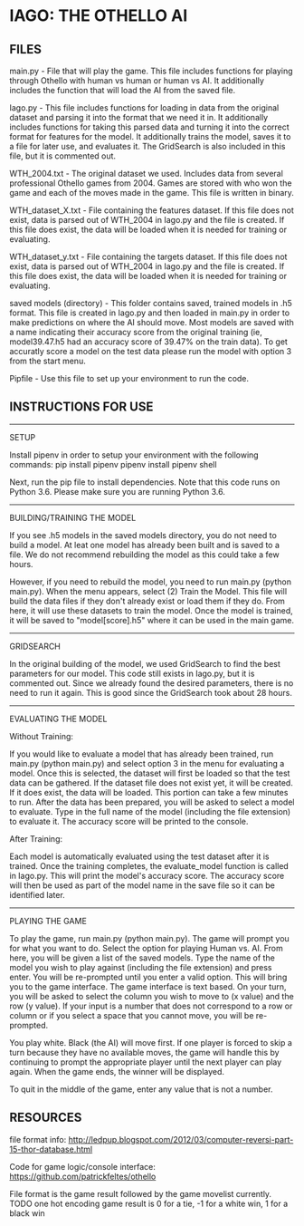 IAGO: THE OTHELLO AI
====================

FILES
-----

main.py - File that will play the game. This file includes functions for playing through Othello with human vs human or human vs AI. It additionally includes the function that will load the AI from the saved file.

Iago.py - This file includes functions for loading in data from the original dataset and parsing it into the format that we need it in. It additionally includes functions for taking this parsed data and turning it into the correct format for features for the model. It additionally trains the model, saves it to a file for later use, and evaluates it. The GridSearch is also included in this file, but it is commented out.

WTH_2004.txt - The original dataset we used. Includes data from several professional Othello games from 2004. Games are stored with who won the game and each of the moves made in the game. This file is written in binary.

WTH_dataset_X.txt - File containing the features dataset. If this file does not exist, data is parsed out of WTH_2004 in Iago.py and the file is created. If this file does exist, the data will be loaded when it is needed for training or evaluating.

WTH_dataset_y.txt - File containing the targets dataset. If this file does not exist, data is parsed out of WTH_2004 in Iago.py and the file is created. If this file does exist, the data will be loaded when it is needed for training or evaluating.

saved models (directory) - This folder contains saved, trained models in .h5 format. This file is created in Iago.py and then loaded in main.py in order to make predictions on where the AI should move. Most models are saved with a name indicating their accuracy score from the original training (ie, model39.47.h5 had an accuracy score of 39.47% on the train data). To get accuratly score a model on the test data please run the model with option 3 from the start menu.

Pipfile - Use this file to set up your environment to run the code.

INSTRUCTIONS FOR USE
--------------------

------------------------------------------------------------------------------------------------

SETUP

Install pipenv in order to setup your environment with the following commands:
    pip install pipenv
    pipenv install
    pipenv shell

Next, run the pip file to install dependencies. Note that this code runs on Python 3.6. Please make sure you are running Python 3.6.

------------------------------------------------------------------------------------------------

BUILDING/TRAINING THE MODEL

If you see .h5 models in the saved models directory, you do not need to build a model. At leat one model has already been built and is saved to a file. We do not recommend rebuilding the model as this could take a few hours.

However, if you need to rebuild the model, you need to run main.py (python main.py). When the menu appears, select (2) Train the Model. This file will build the data files if they don't already exist or load them if they do. From here, it will use these datasets to train the model. Once the model is trained, it will be saved to "model[score].h5" where it can be used in the main game.

------------------------------------------------------------------------------------------------

GRIDSEARCH

In the original building of the model, we used GridSearch to find the best parameters for our model. This code still exists in Iago.py, but it is commented out. Since we already found the desired parameters, there is no need to run it again. This is good since the GridSearch took about 28 hours.

------------------------------------------------------------------------------------------------

EVALUATING THE MODEL

Without Training:

If you would like to evaluate a model that has already been trained, run main.py (python main.py) and select option 3 in the menu for evaluating a model. Once this is selected, the dataset will first be loaded so that the test data can be gathered. If the dataset file does not exist yet, it will be created. If it does exist, the data will be loaded. This portion can take a few minutes to run. After the data has been prepared, you will be asked to select a model to evaluate. Type in the full name of the model (including the file extension) to evaluate it. The accuracy score will be printed to the console.

After Training:

Each model is automatically evaluated using the test dataset after it is trained. Once the training completes, the evaluate_model function is called in Iago.py. This will print the model's accuracy score. The accuracy score will then be used as part of the model name in the save file so it can be identified later.

------------------------------------------------------------------------------------------------

PLAYING THE GAME

To play the game, run main.py (python main.py). The game will prompt you for what you want to do. Select the option for playing Human vs. AI. From here, you will be given a list of the saved models. Type the name of the model you wish to play against (including the file extension) and press enter. You will be re-prompted until you enter a valid option. This will bring you to the game interface. The game interface is text based. On your turn, you will be asked to select the column you wish to move to (x value) and the row (y value). If your input is a number that does not correspond to a row or column or if you select a space that you cannot move, you will be re-prompted. 

You play white. Black (the AI) will move first. If one player is forced to skip a turn because they have no available moves, the game will handle this by continuing to prompt the appropriate player until the next player can play again. When the game ends, the winner will be displayed.

To quit in the middle of the game, enter any value that is not a number.

RESOURCES
---------

file format info: http://ledpup.blogspot.com/2012/03/computer-reversi-part-15-thor-database.html

Code for game logic/console interface: https://github.com/patrickfeltes/othello

File format is the game result followed by the game movelist currently. TODO one hot encoding
game result is 0 for a tie, -1 for a white win, 1 for a black win